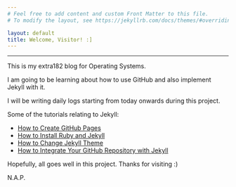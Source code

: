 ```yaml
---
# Feel free to add content and custom Front Matter to this file.
# To modify the layout, see https://jekyllrb.com/docs/themes/#overriding-theme-defaults

layout: default
title: Welcome, Visitor! :]
---
```

-----




This is my extra182 blog for Operating Systems.

I am going to be learning about how to use GitHub and also implement Jekyll with it.

I will be writing daily logs starting from today onwards during this project.


<!-- ### Logs
- [Log Day 1](2018/12/28/log.html)
- [Log Day 2](2018/12/29/log.html)
- [Log Day 3](2018/12/30/log.html) -->
Some of the tutorials relating to Jekyll:
- [How to Create GitHub Pages](/tutorials/2019-01-09-GitHubPages.html)
- [How to Install Ruby and Jekyll](/tutorials/2019-01-09-RubyandJekyllInstallation.html)
- [How to Change Jekyll Theme](/tutorials/ChangeJekyllTheme.html)
- [How to Integrate Your GitHub Repository with Jekyll](/tutorials/CommandsUsingJekyll.html)







Hopefully, all goes well in this project.
Thanks for visiting :)

N.A.P.
